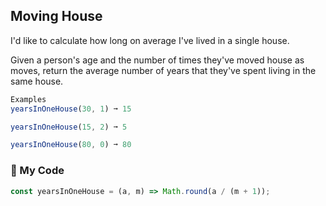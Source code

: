 ## Moving House

I'd like to calculate how long on average I've lived in a single house.

Given a person's age and the number of times they've moved house as moves, return the average number of years that they've spent living in the same house.
```js
Examples
yearsInOneHouse(30, 1) ➞ 15

yearsInOneHouse(15, 2) ➞ 5

yearsInOneHouse(80, 0) ➞ 80
```
### :evergreen_tree: My Code
```js
const yearsInOneHouse = (a, m) => Math.round(a / (m + 1));
```

